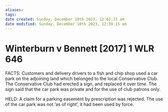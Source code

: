 ```yaml
---
aliases: 
tags: 
date created: Sunday, December 10th 2023, 12:02:33 am
date modified: Sunday, December 10th 2023, 12:39:15 am
---
```


# Winterburn v Bennett [2017] 1 WLR 646

FACTS: Customers and delivery drivers to a fish and chip shop used a car park on the adjoining land which belonged to the local Conservative Club. The Conservative Club had erected a sign, and replaced it over time. The sign said that the car park was private and for the use of club patrons only.

HELD: A claim for a parking easement by prescription was rejected. The use of the car park was not ‘as of right’, it had been used by force.
